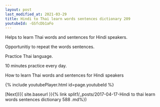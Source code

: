 ```yaml
---
layout: post
last_modified_at: 2021-03-29
title: Hindi to Thai learn words sentences dictionary 209 
youtubeId: -GSfcDb1aFo
---
```

 
 
Helps to learn Thai words and sentences for Hindi speakers.

Opportunitiy to repeat the words sentences. 

Practice Thai language. 
 
10 minutes practice every day. 
 
How to learn Thai words and sentences for Hindi speakers 
 
{% include youtubePlayer.html id=page.youtubeId %}
 
 
[Next]({{ site.baseurl }}{% link  split1/_posts/2017-04-17-Hindi to thai learn words sentences dictionary 588 .md%})
 

